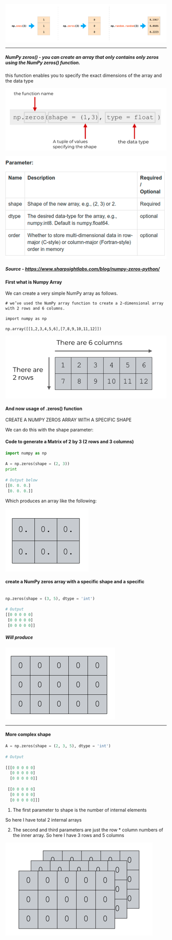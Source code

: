 ![](assets/2020-10-16-16-45-15.png)

---

##### NumPy zeros() - you can create an array that only contains only zeros using the NumPy zeros() function.

this function enables you to specify the exact dimensions of the array and the data type

![](assets/2020-10-06-16-21-03.png)

![](assets/2020-10-06-16-49-16.png)

##### Source - https://www.sharpsightlabs.com/blog/numpy-zeros-python/

#### First what is Numpy Array

We can create a very simple NumPy array as follows.

```
# we’ve used the NumPy array function to create a 2-dimensional array with 2 rows and 6 columns.

import numpy as np

np.array([[1,2,3,4,5,6],[7,8,9,10,11,12]])

```

![](assets/2020-10-06-16-18-40.png)

#### And now usage of .zeros() function

CREATE A NUMPY ZEROS ARRAY WITH A SPECIFIC SHAPE

We can do this with the shape parameter:

#### Code to generate a Matrix of 2 by 3 (2 rows and 3 columns)

```python
import numpy as np

A = np.zeros(shape = (2, 3))
print

# Output below
[[0. 0. 0.]
 [0. 0. 0.]]

```

Which produces an array like the following:

![](assets/2020-10-06-16-28-05.png)

#### create a NumPy zeros array with a specific shape and a specific

```python

np.zeros(shape = (3, 5), dtype = 'int')

# Output
[[0 0 0 0 0]
 [0 0 0 0 0]
 [0 0 0 0 0]]
```

##### Will produce

![](assets/2020-10-06-16-36-38.png)

---

#### More complex shape

```python
A = np.zeros(shape = (2, 3, 5), dtype = 'int')

# Output

[[[0 0 0 0 0]
  [0 0 0 0 0]
  [0 0 0 0 0]]

 [[0 0 0 0 0]
  [0 0 0 0 0]
  [0 0 0 0 0]]]

```

1. The first parameter to shape is the number of internal elements

So here I have total 2 internal arrays

2. The second and third parameters are just the row \* column numbers of the inner array. So here I have 3 rows and 5 columns

![](assets/2020-10-06-16-43-50.png)
